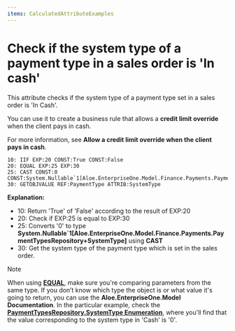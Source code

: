 ```yaml
---
items: CalculatedAttributeExamples
---
```


# Check if the system type of a payment type in a sales order is 'In cash'

This attribute checks if the system type of a payment type set in a sales order is 'In Cash'. 

You can use it to create a business rule that allows a **credit limit override** when the client pays in cash.

For more information, see **Allow a credit limit override when the client pays in cash**.

```
10: IIF EXP:20 CONST:True CONST:False
20: EQUAL EXP:25 EXP:30
25: CAST CONST:0 CONST:System.Nullable`1[Aloe.EnterpriseOne.Model.Finance.Payments.PaymentTypesRepository+SystemType]
30: GETOBJVALUE REF:PaymentType ATTRIB:SystemType
```

**Explanation:**

- 10: Return 'True' of 'False' according to the result of EXP:20
- 20: Check if EXP:25 is equal to EXP:30  
- 25: Converts '0' to type **System.Nullable`1[Aloe.EnterpriseOne.Model.Finance.Payments.PaymentTypesRepository+SystemType]** using **CAST**
- 30: Get the system type of the payment type which is set in the sales order.

> [!NOTE]
> 
> When using **[EQUAL](https://docs.erp.net/tech/advanced/calculated-attributes/operators/equal.html)**, make sure you're comparing parameters from the same type. 
> If you don’t know which type the object is or what value it's going to return, you can use the **Aloe.EnterpriseOne.Model Documentation**. 
> In the particular example, check the **[PaymentTypesRepository.SystemType Enumeration](https://restdev.erp.bg/model/html/2fd52ed9-8c3d-8b99-c824-6574557864c0.html)**, where you'll find that the value corresponding to the system type in 'Cash' is '0'.
